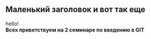 ## Маленький заголовок  и вот так еще
hello!  
**Всех приветствуем на 2 семинаре по введению в GIT**